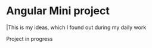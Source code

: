 # Angular Mini project

|This is my ideas, which I found out during my daily work

Project in progress